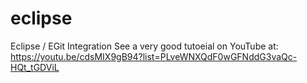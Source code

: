 # eclipse
Eclipse / EGit Integration
See a very good tutoeial on YouTube at: https://youtu.be/cdsMIX9gB94?list=PLveWNXQdF0wGFNddG3vaQc-HQt_tGDViL

